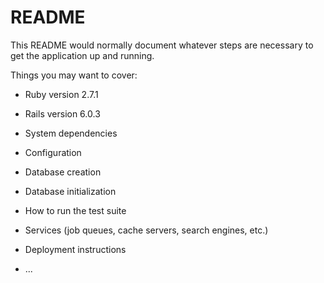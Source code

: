 # README

This README would normally document whatever steps are necessary to get the
application up and running.

Things you may want to cover:

* Ruby version 2.7.1
* Rails version 6.0.3

* System dependencies

* Configuration

* Database creation

* Database initialization

* How to run the test suite

* Services (job queues, cache servers, search engines, etc.)

* Deployment instructions

* ...

